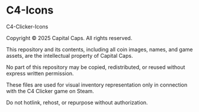 # C4-Icons
C4-Clicker-Icons

Copyright © 2025 Capital Caps. All rights reserved.

This repository and its contents, including all coin images, names, and game assets, are the intellectual property of Capital Caps.

No part of this repository may be copied, redistributed, or reused without express written permission.

These files are used for visual inventory representation only in connection with the C4 Clicker game on Steam.

Do not hotlink, rehost, or repurpose without authorization.
